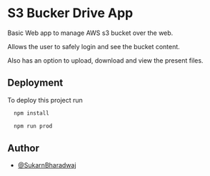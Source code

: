 
# S3 Bucker Drive App

Basic Web app to manage AWS s3 bucket over the web.

Allows the user to safely login and see the bucket content.

Also has an option to upload, download and view the present files.



## Deployment

To deploy this project run

```bash
  npm install
```

```bash
  npm run prod
```


## Author

- [@SukarnBharadwaj](https://github.com/SukarnBharadwaj)

